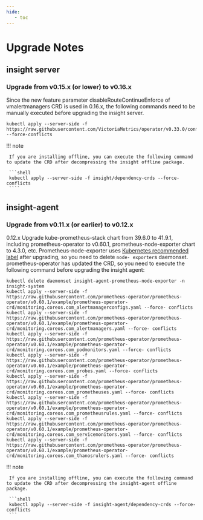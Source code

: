 ```yaml
---
hide:
   - toc
---
```


# Upgrade Notes

## insight server

### Upgrade from v0.15.x (or lower) to v0.16.x

Since the new feature parameter disableRouteContinueEnforce of vmalertmanagers CRD is used in 0.16.x, the following commands need to be manually executed before upgrading the insight server.

```shell
kubectl apply --server-side -f https://raw.githubusercontent.com/VictoriaMetrics/operator/v0.33.0/config/crd/bases/operator.victoriametrics.com_vmalertmanagers.yaml --force-conflicts
```

!!! note

     If you are installing offline, you can execute the following command to update the CRD after decompressing the insight offline package.
    
     ```shell
     kubectl apply --server-side -f insight/dependency-crds --force-conflicts
     ````

## insight-agent

### Upgrade from v0.11.x (or earlier) to v0.12.x

0.12.x Upgrade kube-prometheus-stack chart from 39.6.0 to 41.9.1, including prometheus-operator to v0.60.1, prometheus-node-exporter chart to 4.3.0, etc.
  Prometheus-node-exporter uses [Kubernetes recommended label](https://kubernetes.io/docs/concepts/overview/working-with-objects/common-labels/) after upgrading, so you need to delete `node- exporter`s daemonset.
  prometheus-operator has updated the CRD, so you need to execute the following command before upgrading the insight agent:

```shell linenums="1"
kubectl delete daemonset insight-agent-prometheus-node-exporter -n insight-system
kubectl apply --server-side -f https://raw.githubusercontent.com/prometheus-operator/prometheus-operator/v0.60.1/example/prometheus-operator-crd/monitoring.coreos.com_alertmanagerconfigs.yaml --force- conflicts
kubectl apply --server-side -f https://raw.githubusercontent.com/prometheus-operator/prometheus-operator/v0.60.1/example/prometheus-operator-crd/monitoring.coreos.com_alertmanagers.yaml --force- conflicts
kubectl apply --server-side -f https://raw.githubusercontent.com/prometheus-operator/prometheus-operator/v0.60.1/example/prometheus-operator-crd/monitoring.coreos.com_podmonitors.yaml --force- conflicts
kubectl apply --server-side -f https://raw.githubusercontent.com/prometheus-operator/prometheus-operator/v0.60.1/example/prometheus-operator-crd/monitoring.coreos.com_probes.yaml --force- conflicts
kubectl apply --server-side -f https://raw.githubusercontent.com/prometheus-operator/prometheus-operator/v0.60.1/example/prometheus-operator-crd/monitoring.coreos.com_prometheuses.yaml --force- conflicts
kubectl apply --server-side -f https://raw.githubusercontent.com/prometheus-operator/prometheus-operator/v0.60.1/example/prometheus-operator-crd/monitoring.coreos.com_prometheusrules.yaml --force- conflicts
kubectl apply --server-side -f https://raw.githubusercontent.com/prometheus-operator/prometheus-operator/v0.60.1/example/prometheus-operator-crd/monitoring.coreos.com_servicemonitors.yaml --force- conflicts
kubectl apply --server-side -f https://raw.githubusercontent.com/prometheus-operator/prometheus-operator/v0.60.1/example/prometheus-operator-crd/monitoring.coreos.com_thanosrulers.yaml --force- conflicts
```

!!! note

     If you are installing offline, you can execute the following command to update the CRD after decompressing the insight-agent offline package.
    
     ```shell
     kubectl apply --server-side -f insight-agent/dependency-crds --force-conflicts
     ```
  